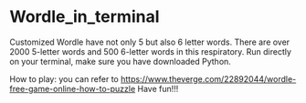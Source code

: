# Wordle_in_terminal
Customized Wordle have not only 5 but also 6 letter words. There are over 2000 5-letter words and 500 6-letter words in this respiratory. Run directly on your terminal, make sure you have downloaded Python.

How to play: you can refer to https://www.theverge.com/22892044/wordle-free-game-online-how-to-puzzle
Have fun!!!
